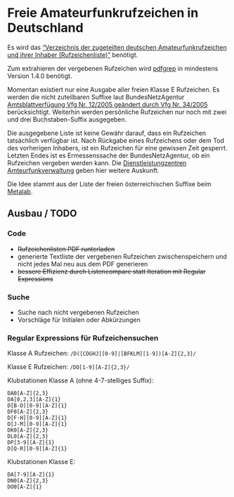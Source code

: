 # Freie Amateurfunkrufzeichen in Deutschland

Es wird das [“Verzeichnis der zugeteilten deutschen Amateurfunkrufzeichen und
ihrer Inhaber (Rufzeichenliste)”](http://www.bundesnetzagentur.de/SharedDocs/Downloads/DE/Sachgebiete/Telekommunikation/Unternehmen_Institutionen/Frequenzen/Amateurfunk/Rufzeichenliste/Rufzeichenliste_AFU.pdf?__blob=publicationFile&v=10) benötigt.

Zum extrahieren der vergebenen Rufzeichen wird [pdfgrep](https://pdfgrep.org) in mindestens Version 1.4.0 benötigt.

Momentan existiert nur eine Ausgabe aller freien Klasse E Rufzeichen. Es werden die nicht zuteilbaren Suffixe laut BundesNetzAgentur [Amtsblattverfügung Vfg Nr. 12/2005 geändert durch Vfg Nr. 34/2005](https://www.bundesnetzagentur.de/SharedDocs/Downloads/DE/Sachgebiete/Telekommunikation/Unternehmen_Institutionen/Frequenzen/Amateurfunk/AmtsblattverfuegungenAFu/Vfg122005ge228ndertdurcId1833pdf.pdf?__blob=publicationFile&v=4) berücksichtigt. Weiterhin werden persönliche Rufzeichen nur noch mit zwei und drei Buchstaben-Suffix ausgegeben.

Die ausgegebene Liste ist keine Gewähr darauf, dass ein Rufzeichen tatsächlich verfügbar ist. Nach Rückgabe eines Rufzeichens oder dem Tod des vorherigen Inhabers, ist ein Rufzeichen für eine gewissen Zeit gesperrt. Letzten Endes ist es Ermessenssache der BundesNetzAgentur, ob ein Rufzeichen vergeben werden kann. Die [Dienstleistungzentren Amteurfunkverwaltung](http://www.bundesnetzagentur.de/DE/Sachgebiete/Telekommunikation/Unternehmen_Institutionen/Frequenzen/SpezielleAnwendungen/Amateurfunk/amateurfunk_node.html) geben hier weitere Auskunft.

Die Idee stammt aus der Liste der freien österreichischen Suffixe beim [Metalab](https://metalab.at/wiki/MetaFunk/Rufzeichen).

## Ausbau / TODO

### Code
  - ~~Rufzeichenlisten PDF runterladen~~
  - generierte Textliste der vergebenen Rufzeichen zwischenspeichern und nicht jedes Mal neu aus dem PDF generieren
  - ~~bessere Effizienz durch Listencompare statt Iteration mit Regular Expressions~~

### Suche
  - Suche nach nicht vergebenen Rufzeichen
  - Vorschläge für Initialen oder Abkürzungen

### Regular Expressions für Rufzeichensuchen

Klasse A Rufzeichen: ``/D([CDGHJ][0-9]|[BFKLM][1-9])[A-Z]{2,3}/``

Klasse E Rufzeichen: ``/DO[1-9][A-Z]{2,3}/``

Klubstationen Klasse A (ohne 4-7-stelliges Suffix):
```
DA0[A-Z]{2,3}
DA[0,2,3][A-Z]{1}
D[B-D][0-9][A-Z]{1}
DF0[A-Z]{2,3}
D[F-H][0-9][A-Z]{1}
D[J-M][0-9][A-Z]{1}
DK0[A-Z]{2,3}
DL0[A-Z]{2,3}
DP[3-9][A-Z]{1}
D[Q-R][0-9][A-Z]{1}
```

Klubstationen Klasse E:
```
DA[7-9][A-Z]{1}
DN0[A-Z]{2,3}
DO0[A-Z]{1}
```

